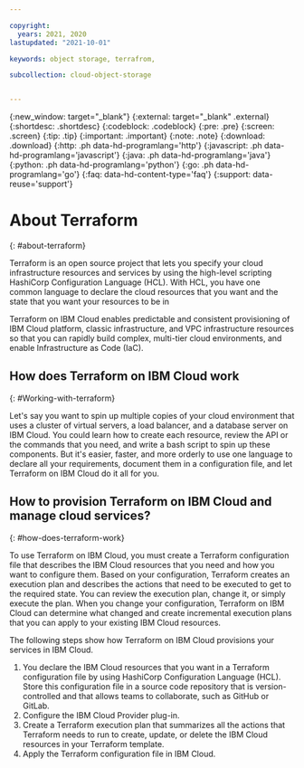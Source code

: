 ```yaml
---

copyright:
  years: 2021, 2020
lastupdated: "2021-10-01"

keywords: object storage, terrafrom,

subcollection: cloud-object-storage


---
```

{:new_window: target="_blank"}
{:external: target="_blank" .external}
{:shortdesc: .shortdesc}
{:codeblock: .codeblock}
{:pre: .pre}
{:screen: .screen}
{:tip: .tip}
{:important: .important}
{:note: .note}
{:download: .download} 
{:http: .ph data-hd-programlang='http'} 
{:javascript: .ph data-hd-programlang='javascript'} 
{:java: .ph data-hd-programlang='java'} 
{:python: .ph data-hd-programlang='python'}
{:go: .ph data-hd-programlang='go'}
{:faq: data-hd-content-type='faq'}
{:support: data-reuse='support'}

# About Terraform 
{: #about-terraform}

Terraform is an open source project that lets you specify your cloud infrastructure resources and services by using the high-level scripting HashiCorp Configuration Language (HCL). With HCL, you have one common language to declare the cloud resources that you want and the state that you want your resources to be in

Terraform on IBM Cloud enables predictable and consistent provisioning of IBM Cloud platform, classic infrastructure, and VPC infrastructure resources so that you can rapidly build complex, multi-tier cloud environments, and enable Infrastructure as Code (IaC).

## How does Terraform on IBM Cloud work
{: #Working-with-terraform}

Let's say you want to spin up multiple copies of your cloud environment that uses a cluster of virtual servers, a load balancer, and a database server on IBM Cloud. You could learn how to create each resource, review the API or the commands that you need, and write a bash script to spin up these components. But it's easier, faster, and more orderly to use one language to declare all your requirements, document them in a configuration file, and let Terraform on IBM Cloud do it all for you.

## How to provision Terraform on IBM Cloud and manage cloud services?
{: #how-does-terraform-work}

To use Terraform on IBM Cloud, you must create a Terraform configuration file that describes the IBM Cloud resources that you need and how you want to configure them. Based on your configuration, Terraform creates an execution plan and describes the actions that need to be executed to get to the required state. You can review the execution plan, change it, or simply execute the plan. When you change your configuration, Terraform on IBM Cloud can determine what changed and create incremental execution plans that you can apply to your existing IBM Cloud resources.

The following steps show how Terraform on IBM Cloud provisions your services in IBM Cloud.

1. You declare the IBM Cloud resources that you want in a Terraform configuration file by using HashiCorp Configuration Language (HCL). Store this configuration file in a source code repository that is version-controlled and that allows teams to collaborate, such as GitHub or GitLab.
2. Configure the IBM Cloud Provider plug-in.
3.  Create a Terraform execution plan that summarizes all the actions that Terraform needs to run to create, update, or delete the IBM Cloud resources in your Terraform template.
4. Apply the Terraform configuration file in IBM Cloud.


